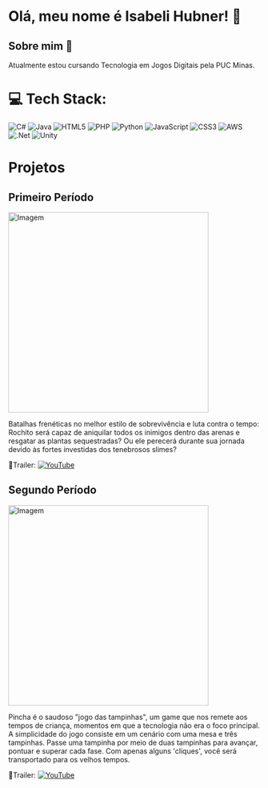 # Olá, meu nome é Isabeli Hubner! 👋


## Sobre mim 💫
Atualmente estou cursando Tecnologia em Jogos Digitais pela PUC Minas. 

# 💻 Tech Stack:
![C#](https://img.shields.io/badge/c%23-%23239120.svg?style=for-the-badge&logo=csharp&logoColor=white) ![Java](https://img.shields.io/badge/java-%23ED8B00.svg?style=for-the-badge&logo=openjdk&logoColor=white) ![HTML5](https://img.shields.io/badge/html5-%23E34F26.svg?style=for-the-badge&logo=html5&logoColor=white) ![PHP](https://img.shields.io/badge/php-%23777BB4.svg?style=for-the-badge&logo=php&logoColor=white) ![Python](https://img.shields.io/badge/python-3670A0?style=for-the-badge&logo=python&logoColor=ffdd54) ![JavaScript](https://img.shields.io/badge/javascript-%23323330.svg?style=for-the-badge&logo=javascript&logoColor=%23F7DF1E) ![CSS3](https://img.shields.io/badge/css3-%231572B6.svg?style=for-the-badge&logo=css3&logoColor=white) ![AWS](https://img.shields.io/badge/AWS-%23FF9900.svg?style=for-the-badge&logo=amazon-aws&logoColor=white) ![.Net](https://img.shields.io/badge/.NET-5C2D91?style=for-the-badge&logo=.net&logoColor=white) ![Unity](https://img.shields.io/badge/unity-%23000000.svg?style=for-the-badge&logo=unity&logoColor=white)

# Projetos 
## Primeiro Período
<img src="https://drive.google.com/uc?export=view&id=1SgRFo2BiGtwrL61jvAuJ7L50aPK8XAqX" alt="Imagem" width="400"/> 

Batalhas frenéticas no melhor estilo de sobrevivência e luta contra o tempo: Rochito será capaz de aniquilar todos os inimigos dentro das arenas e resgatar as plantas sequestradas? Ou ele perecerá durante sua jornada devido às fortes investidas dos tenebrosos slimes?

🔗Trailer: [![YouTube](https://img.shields.io/badge/YouTube-%23FF0000.svg?logo=YouTube&logoColor=white)](https://www.youtube.com/watch?v=ItZx8A8yeic)

## Segundo Período
<img src="https://drive.google.com/uc?export=view&id=1yNfwvGbFAR6RvviS4yXDzrRiATEXdzse" alt="Imagem" width="400"/>


Pincha é o saudoso "jogo das tampinhas", um game que nos remete aos tempos de criança, momentos em que a tecnologia não era o foco principal. A simplicidade do jogo consiste em um cenário com uma mesa e três tampinhas.
Passe uma tampinha por meio de duas tampinhas para avançar, pontuar e superar cada fase. Com apenas alguns 'cliques', você será transportado para os velhos tempos.

🔗Trailer: [![YouTube](https://img.shields.io/badge/YouTube-%23FF0000.svg?logo=YouTube&logoColor=white)](https://www.youtube.com/watch?v=1D_Y15rjCgo)
